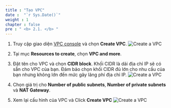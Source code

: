 ```yaml
---
title : "Tạo VPC"
date :  "`r Sys.Date()`" 
weight : 1 
chapter : false
pre : " <b> 2.1. </b> "
---
```

 


1. Truy cập giao diện [VPC console](https://console.aws.amazon.com/vpc/) và chọn **Create VPC**.
    ![Create a VPC](/images/1/1.png)

2. Tại mục **Resources to create**, chọn **VPC and more**.
3. Đặt tên cho VPC và chọn **CIDR block**. Khối CIDR là dải địa chỉ IP sẽ có sẵn cho VPC của bạn. Đảm bảo chọn khối CIDR đủ lớn cho nhu cầu của bạn nhưng không lớn đến mức gây lãng phí địa chỉ IP.
    ![Create a VPC](/images/1/2.png)

4. Chọn giá trị cho **Number of public subnets**, **Number of private subnets** và **NAT Gateway**.

5. Xem lại cấu hình của VPC và Click **Create VPC**
    ![Create a VPC](/images/1/3.png)

